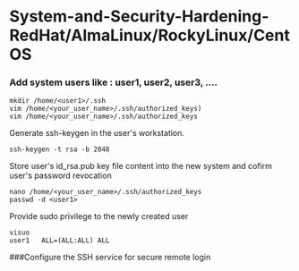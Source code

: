 # System-and-Security-Hardening-RedHat/AlmaLinux/RockyLinux/CentOS

### Add system users like : user1, user2, user3, ....
```shell
mkdir /home/<user1>/.ssh
vim /home/<your_user_name>/.ssh/authorized_keys)
vim /home/<your_user_name>/.ssh/authorized_keys
```
Generate ssh-keygen in the user's workstation. 
```shell
ssh-keygen -t rsa -b 2048 
```
Store user's id_rsa.pub key file content into the new system and cofirm user's password revocation
```shell
nano /home/<your_user_name>/.ssh/authorized_keys
passwd -d <user1>
```
Provide sudo privilege to the newly created user
```shell
visuo
user1   ALL=(ALL:ALL) ALL
```

###Configure the SSH service for secure remote login
